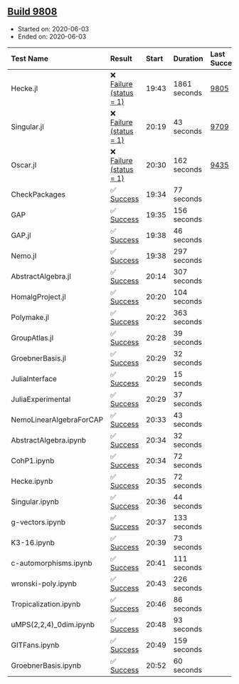## [Build 9808](https://oscarci.mathematik.uni-kl.de/job/oscar/9808/)

* Started on: 2020-06-03
* Ended on: 2020-06-03

| Test Name    | Result | Start | Duration | Last Success | First Failure |
|:-------------|:-------|:------|:---------|:-------------|:--------------|
| Hecke.jl | ❌ [Failure (status = 1)](https://oscarci.mathematik.uni-kl.de/job/oscar/9808/artifact/logs/build-9808/Hecke.jl.log) | 19:43 | 1861 seconds | [9805](https://oscarci.mathematik.uni-kl.de/job/oscar/9805/) | [9806](https://oscarci.mathematik.uni-kl.de/job/oscar/9806/) |
| Singular.jl | ❌ [Failure (status = 1)](https://oscarci.mathematik.uni-kl.de/job/oscar/9808/artifact/logs/build-9808/Singular.jl.log) | 20:19 | 43 seconds | [9709](https://oscarci.mathematik.uni-kl.de/job/oscar/9709/) | [9710](https://oscarci.mathematik.uni-kl.de/job/oscar/9710/) |
| Oscar.jl | ❌ [Failure (status = 1)](https://oscarci.mathematik.uni-kl.de/job/oscar/9808/artifact/logs/build-9808/Oscar.jl.log) | 20:30 | 162 seconds | [9435](https://oscarci.mathematik.uni-kl.de/job/oscar/9435/) | [9436](https://oscarci.mathematik.uni-kl.de/job/oscar/9436/) |
| CheckPackages | ✅ [Success](https://oscarci.mathematik.uni-kl.de/job/oscar/9808/artifact/logs/build-9808/CheckPackages.log) | 19:34 | 77 seconds |  |  |
| GAP | ✅ [Success](https://oscarci.mathematik.uni-kl.de/job/oscar/9808/artifact/logs/build-9808/GAP.log) | 19:35 | 156 seconds |  |  |
| GAP.jl | ✅ [Success](https://oscarci.mathematik.uni-kl.de/job/oscar/9808/artifact/logs/build-9808/GAP.jl.log) | 19:38 | 46 seconds |  |  |
| Nemo.jl | ✅ [Success](https://oscarci.mathematik.uni-kl.de/job/oscar/9808/artifact/logs/build-9808/Nemo.jl.log) | 19:38 | 297 seconds |  |  |
| AbstractAlgebra.jl | ✅ [Success](https://oscarci.mathematik.uni-kl.de/job/oscar/9808/artifact/logs/build-9808/AbstractAlgebra.jl.log) | 20:14 | 307 seconds |  |  |
| HomalgProject.jl | ✅ [Success](https://oscarci.mathematik.uni-kl.de/job/oscar/9808/artifact/logs/build-9808/HomalgProject.jl.log) | 20:20 | 104 seconds |  |  |
| Polymake.jl | ✅ [Success](https://oscarci.mathematik.uni-kl.de/job/oscar/9808/artifact/logs/build-9808/Polymake.jl.log) | 20:22 | 363 seconds |  |  |
| GroupAtlas.jl | ✅ [Success](https://oscarci.mathematik.uni-kl.de/job/oscar/9808/artifact/logs/build-9808/GroupAtlas.jl.log) | 20:28 | 39 seconds |  |  |
| GroebnerBasis.jl | ✅ [Success](https://oscarci.mathematik.uni-kl.de/job/oscar/9808/artifact/logs/build-9808/GroebnerBasis.jl.log) | 20:29 | 32 seconds |  |  |
| JuliaInterface | ✅ [Success](https://oscarci.mathematik.uni-kl.de/job/oscar/9808/artifact/logs/build-9808/JuliaInterface.log) | 20:29 | 15 seconds |  |  |
| JuliaExperimental | ✅ [Success](https://oscarci.mathematik.uni-kl.de/job/oscar/9808/artifact/logs/build-9808/JuliaExperimental.log) | 20:29 | 37 seconds |  |  |
| NemoLinearAlgebraForCAP | ✅ [Success](https://oscarci.mathematik.uni-kl.de/job/oscar/9808/artifact/logs/build-9808/NemoLinearAlgebraForCAP.log) | 20:33 | 43 seconds |  |  |
| AbstractAlgebra.ipynb | ✅ [Success](https://oscarci.mathematik.uni-kl.de/job/oscar/9808/artifact/logs/build-9808/AbstractAlgebra.ipynb.log) | 20:34 | 32 seconds |  |  |
| CohP1.ipynb | ✅ [Success](https://oscarci.mathematik.uni-kl.de/job/oscar/9808/artifact/logs/build-9808/CohP1.ipynb.log) | 20:34 | 72 seconds |  |  |
| Hecke.ipynb | ✅ [Success](https://oscarci.mathematik.uni-kl.de/job/oscar/9808/artifact/logs/build-9808/Hecke.ipynb.log) | 20:35 | 72 seconds |  |  |
| Singular.ipynb | ✅ [Success](https://oscarci.mathematik.uni-kl.de/job/oscar/9808/artifact/logs/build-9808/Singular.ipynb.log) | 20:36 | 44 seconds |  |  |
| g-vectors.ipynb | ✅ [Success](https://oscarci.mathematik.uni-kl.de/job/oscar/9808/artifact/logs/build-9808/g-vectors.ipynb.log) | 20:37 | 133 seconds |  |  |
| K3-16.ipynb | ✅ [Success](https://oscarci.mathematik.uni-kl.de/job/oscar/9808/artifact/logs/build-9808/K3-16.ipynb.log) | 20:39 | 73 seconds |  |  |
| c-automorphisms.ipynb | ✅ [Success](https://oscarci.mathematik.uni-kl.de/job/oscar/9808/artifact/logs/build-9808/c-automorphisms.ipynb.log) | 20:41 | 111 seconds |  |  |
| wronski-poly.ipynb | ✅ [Success](https://oscarci.mathematik.uni-kl.de/job/oscar/9808/artifact/logs/build-9808/wronski-poly.ipynb.log) | 20:43 | 226 seconds |  |  |
| Tropicalization.ipynb | ✅ [Success](https://oscarci.mathematik.uni-kl.de/job/oscar/9808/artifact/logs/build-9808/Tropicalization.ipynb.log) | 20:46 | 86 seconds |  |  |
| uMPS(2,2,4)_0dim.ipynb | ✅ [Success](https://oscarci.mathematik.uni-kl.de/job/oscar/9808/artifact/logs/build-9808/uMPS-2-2-4-_0dim.ipynb.log) | 20:48 | 93 seconds |  |  |
| GITFans.ipynb | ✅ [Success](https://oscarci.mathematik.uni-kl.de/job/oscar/9808/artifact/logs/build-9808/GITFans.ipynb.log) | 20:49 | 159 seconds |  |  |
| GroebnerBasis.ipynb | ✅ [Success](https://oscarci.mathematik.uni-kl.de/job/oscar/9808/artifact/logs/build-9808/GroebnerBasis.ipynb.log) | 20:52 | 60 seconds |  |  |
